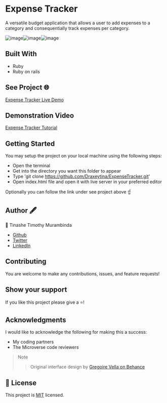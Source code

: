 # Expense Tracker
A versatile budget application that allows a user to add expenses to a category and consequentially track expenses per category.

![image](https://user-images.githubusercontent.com/59999191/195946026-0e4c162a-d580-47d6-b9af-33c752c1e645.png)![image](https://user-images.githubusercontent.com/59999191/195946356-4edabe12-0efe-4558-b145-4b488aedc43d.png)![image](https://user-images.githubusercontent.com/59999191/195946483-77fb0108-950f-4aff-9b09-7e38f93bccf0.png)




## Built With
- Ruby
- Ruby on rails

## See Project 🌐
<a href="https://frozen-atoll-99525.herokuapp.com/">Expense Tracker Live Demo</a>

## Demonstration Video
<a href="https://drive.google.com/file/d/1vyjHmxMyO2qEgNlTB5S5qwbhC2lOJqg8/view?usp=sharing">Expense Tracker Tutorial</a>

## Getting Started
You may setup the project on your local machine using the following steps:

- Open the terminal
- Get into the directory you want this folder to appear
- Type 'git clone https://github.com/Draxeytina/ExpenseTracker.git'
- Open index.html file and open it with live server in your preferred editor

Optionally you can follow the link under see project above ☝️

## Author 🖋️
👤 Tinashe Timothy Murambinda
* <a href="https://github.com/Draxeytina/">Github</a>
* <a href="https://twitter.com/tinamura2">Twitter</a>
* <a href="https://www.linkedin.com/in/timothy-tinashe-murambinda/">LinkedIn</a>

## Contributing
You are welcome to make any contributions, issues, and feature requests!

## Show your support
If you like this project please give a ⭐️!

## Acknowledgments
I would like to acknowledge the following for making this a success:
- My coding partners
- The Microverse code reviewers

>Note
>> Original interface design by <a href="https://www.behance.net/gregoirevella">Gregoire Vella on Behance</a>

## 📝 License

This project is [MIT](https://github.com/Draxeytina/ExpenseTracker/MIT.md) licensed.
